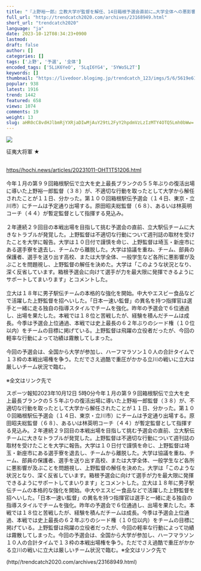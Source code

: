 ```yaml
---
title: "『上野裕一郎』立教大学が監督を解任、14日箱根予選会直前に…大学全体への悪影響を問題視 "
full_url: "http://trendcatch2020.com/archives/23168949.html"
short_url: "trendcatch2020"
language: "ja"
date: 2023-10-12T08:34:23+0900
lastmod: 
draft: false
author: []
categories: []
tags: ['上野', '予選', '全体']
encoded_tags: ['5LiK6YeO', '5LqI6YG4', '5YWo5L2T']
keywords: []
thumbnail: "https://livedoor.blogimg.jp/trendcatch_123/imgs/5/6/5619e61f.jpg"
popular: 938
latest: 1916
trend: 1442
featured: 658
views: 1074
comments: 19
weight: 13
slug: aHR0cC8vdHJlbmRjYXRjaDIwMjAuY29tL2FyY2hpdmVzLzIzMTY4OTQ5Lmh0bWw=
---
```


![](https://livedoor.blogimg.jp/trendcatch_123/imgs/5/6/5619e61f.jpg)

<div><p>征夷大将軍 ★ </p><br> <a target='_blank' href='https//hochi.news/articles/20231011-OHT1T51206.html'>https//hochi.news/articles/20231011-OHT1T51206.html</a> <br> <br> 今年１月の第９９回箱根駅伝で立大を史上最長ブランクの５５年ぶりの復活出場に導いた上野裕一郎監督（３８）が、不適切な行動を取ったとして大学から解任されたことが１１日、分かった。第１００回箱根駅伝予選会（１４日、東京・立川市）にチームは予定通り出場する。原田昭夫総監督（６８）、あるいは林英明コーチ（４４）が暫定監督として指揮する見込み。 <br> <br> ２年連続２９回目の本戦出場を目指して挑む予選会の直前、立大駅伝チームに大きなトラブルが発覚した。上野監督は不適切な行動について週刊誌の取材を受けたことを大学に報告。大学は１０日付で謹慎を命じ、上野監督は埼玉・新座市にある選手寮を退去し、チームから離脱した。大学は協議を重ね、チーム、部員の保護者、選手を送り出す高校、または大学全体、一般学生など各所に悪影響が及ぶことを問題視し、上野監督の解任を決めた。大学は「このような状況となり、深く反省しています。箱根予選会に向けて選手が力を最大限に発揮できるようにサポートしてまいります」とコメントした。 <br> <br> 立大は１８年に男子駅伝チームの本格的な強化を開始。中大やエスビー食品などで活躍した上野監督を招へいした。「日本一速い監督」の異名を持つ指揮官は選手と一緒に走る独自の指導スタイルでチームを強化。昨年の予選会で６位通過し、出場を果たした。本戦では１８位と苦戦したが、経験を積んだチームは成長。今季は予選会上位通過、本戦では史上最長の６２年ぶりのシード権（１０位以内）をチームの目標に掲げている。上野監督は飛躍の立役者だったが、今回の軽率な行動によって功績は霧散してしまった。 <br> <br> 今回の予選会は、全国から大学が参加し、ハーフマラソン１０人の合計タイムで１３枠の本戦出場権を争う。ただでさえ過酷で重圧がかかる立川の戦いに立大は厳しいチーム状況で臨む。 <br> <br> ※全文はリンク先で <p>スポーツ報知2023年10月12日 5時0分今年１月の第９９回箱根駅伝で立大を史上最長ブランクの５５年ぶりの復活出場に導いた上野裕一郎監督（３８）が、不適切な行動を取ったとして大学から解任されたことが１１日、分かった。第１００回箱根駅伝予選会（１４日、東京・立川市）にチームは予定通り出場する。原田昭夫総監督（６８）、あるいは林英明コーチ（４４）が暫定監督として指揮する見込み。２年連続２９回目の本戦出場を目指して挑む予選会の直前、立大駅伝チームに大きなトラブルが発覚した。上野監督は不適切な行動について週刊誌の取材を受けたことを大学に報告。大学は１０日付で謹慎を命じ、上野監督は埼玉・新座市にある選手寮を退去し、チームから離脱した。大学は協議を重ね、チーム、部員の保護者、選手を送り出す高校、または大学全体、一般学生など各所に悪影響が及ぶことを問題視し、上野監督の解任を決めた。大学は「このような状況となり、深く反省しています。箱根予選会に向けて選手が力を最大限に発揮できるようにサポートしてまいります」とコメントした。立大は１８年に男子駅伝チームの本格的な強化を開始。中大やエスビー食品などで活躍した上野監督を招へいした。「日本一速い監督」の異名を持つ指揮官は選手と一緒に走る独自の指導スタイルでチームを強化。昨年の予選会で６位通過し、出場を果たした。本戦では１８位と苦戦したが、経験を積んだチームは成長。今季は予選会上位通過、本戦では史上最長の６２年ぶりのシード権（１０位以内）をチームの目標に掲げている。上野監督は飛躍の立役者だったが、今回の軽率な行動によって功績は霧散してしまった。今回の予選会は、全国から大学が参加し、ハーフマラソン１０人の合計タイムで１３枠の本戦出場権を争う。ただでさえ過酷で重圧がかかる立川の戦いに立大は厳しいチーム状況で臨む。※全文はリンク先で</p></div>

(http//trendcatch2020.com/archives/23168949.html)
